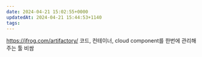 ```yaml
---
date: 2024-04-21 15:02:55+0000
updatedAt: 2024-04-21 15:44:53+1140
tags: 
---
```

https://jfrog.com/artifactory/
코드, 컨테이너, cloud component를 한번에 관리해주는 툴
비쌈